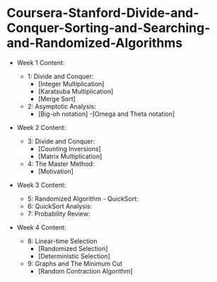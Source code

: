# Coursera-Stanford-Divide-and-Conquer-Sorting-and-Searching-and-Randomized-Algorithms


- Week 1 Content:
  - 1: Divide and Conquer:
    - [Integer Multiplication]
    - [Karatsuba Multiplication]
    - [Merge Sort]
  - 2: Asymptotic Analysis:
    - [Big-oh notation] 
    -[Omega and Theta notation]
- Week 2 Content:
  - 3: Divide and Conquer:
    - [Counting Inversions]
    - [Matrix Multiplication]
  - 4: The Master Method:
    - [Motivation] 

- Week 3 Content:
  - 5: Randomized Algorithm - QuickSort:
  - 6: QuickSort Analysis:
  - 7: Probability Review:

- Week 4 Content:
  - 8: Linear-time Selection
    - [Randomized Selection]
    - [Deterministic Selection]
  - 9: Graphs and The Minimum Cut
    - [Random Contraction Algorithm]